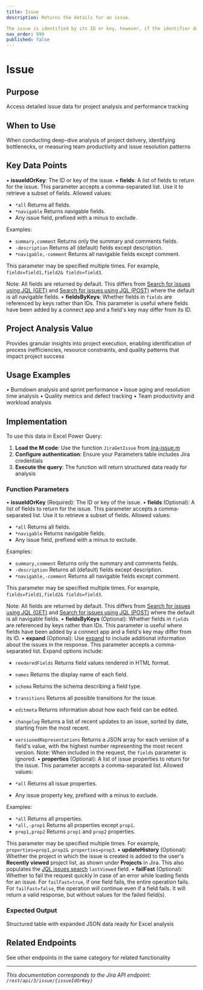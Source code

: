 ```yaml
---
title: Issue
description: Returns the details for an issue.

The issue is identified by its ID or key, however, if the identifier doesn't match an issue, a case-insensitive sea...
nav_order: 999
published: false
---
```


# Issue

## Purpose
Access detailed issue data for project analysis and performance tracking

## When to Use
When conducting deep-dive analysis of project delivery, identifying bottlenecks, or measuring team productivity and issue resolution patterns

## Key Data Points
• **issueIdOrKey**: The ID or key of the issue.
• **fields**: A list of fields to return for the issue. This parameter accepts a comma-separated list. Use it to retrieve a subset of fields. Allowed values:

 *  `*all` Returns all fields.
 *  `*navigable` Returns navigable fields.
 *  Any issue field, prefixed with a minus to exclude.

Examples:

 *  `summary,comment` Returns only the summary and comments fields.
 *  `-description` Returns all (default) fields except description.
 *  `*navigable,-comment` Returns all navigable fields except comment.

This parameter may be specified multiple times. For example, `fields=field1,field2& fields=field3`.

Note: All fields are returned by default. This differs from [Search for issues using JQL (GET)](#api-rest-api-3-search-get) and [Search for issues using JQL (POST)](#api-rest-api-3-search-post) where the default is all navigable fields.
• **fieldsByKeys**: Whether fields in `fields` are referenced by keys rather than IDs. This parameter is useful where fields have been added by a connect app and a field's key may differ from its ID.

## Project Analysis Value
Provides granular insights into project execution, enabling identification of process inefficiencies, resource constraints, and quality patterns that impact project success

## Usage Examples
• Burndown analysis and sprint performance
• Issue aging and resolution time analysis
• Quality metrics and defect tracking
• Team productivity and workload analysis

## Implementation
To use this data in Excel Power Query:

1. **Load the M code**: Use the function `JiraGetIssue` from [jira-issue.m](../assets/jira-issue.m)
2. **Configure authentication**: Ensure your Parameters table includes Jira credentials
3. **Execute the query**: The function will return structured data ready for analysis

### Function Parameters
• **issueIdOrKey** (Required): The ID or key of the issue.
• **fields** (Optional): A list of fields to return for the issue. This parameter accepts a comma-separated list. Use it to retrieve a subset of fields. Allowed values:

 *  `*all` Returns all fields.
 *  `*navigable` Returns navigable fields.
 *  Any issue field, prefixed with a minus to exclude.

Examples:

 *  `summary,comment` Returns only the summary and comments fields.
 *  `-description` Returns all (default) fields except description.
 *  `*navigable,-comment` Returns all navigable fields except comment.

This parameter may be specified multiple times. For example, `fields=field1,field2& fields=field3`.

Note: All fields are returned by default. This differs from [Search for issues using JQL (GET)](#api-rest-api-3-search-get) and [Search for issues using JQL (POST)](#api-rest-api-3-search-post) where the default is all navigable fields.
• **fieldsByKeys** (Optional): Whether fields in `fields` are referenced by keys rather than IDs. This parameter is useful where fields have been added by a connect app and a field's key may differ from its ID.
• **expand** (Optional): Use [expand](#expansion) to include additional information about the issues in the response. This parameter accepts a comma-separated list. Expand options include:

 *  `renderedFields` Returns field values rendered in HTML format.
 *  `names` Returns the display name of each field.
 *  `schema` Returns the schema describing a field type.
 *  `transitions` Returns all possible transitions for the issue.
 *  `editmeta` Returns information about how each field can be edited.
 *  `changelog` Returns a list of recent updates to an issue, sorted by date, starting from the most recent.
 *  `versionedRepresentations` Returns a JSON array for each version of a field's value, with the highest number representing the most recent version. Note: When included in the request, the `fields` parameter is ignored.
• **properties** (Optional): A list of issue properties to return for the issue. This parameter accepts a comma-separated list. Allowed values:

 *  `*all` Returns all issue properties.
 *  Any issue property key, prefixed with a minus to exclude.

Examples:

 *  `*all` Returns all properties.
 *  `*all,-prop1` Returns all properties except `prop1`.
 *  `prop1,prop2` Returns `prop1` and `prop2` properties.

This parameter may be specified multiple times. For example, `properties=prop1,prop2& properties=prop3`.
• **updateHistory** (Optional): Whether the project in which the issue is created is added to the user's **Recently viewed** project list, as shown under **Projects** in Jira. This also populates the [JQL issues search](#api-rest-api-3-search-get) `lastViewed` field.
• **failFast** (Optional): Whether to fail the request quickly in case of an error while loading fields for an issue. For `failFast=true`, if one field fails, the entire operation fails. For `failFast=false`, the operation will continue even if a field fails. It will return a valid response, but without values for the failed field(s).

### Expected Output
Structured table with expanded JSON data ready for Excel analysis

## Related Endpoints
See other endpoints in the same category for related functionality

---
*This documentation corresponds to the Jira API endpoint: `/rest/api/3/issue/{issueIdOrKey}`*
